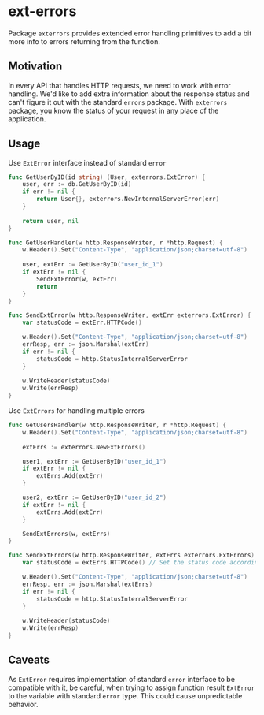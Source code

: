 # ext-errors
Package `exterrors` provides extended error handling primitives to add a bit more info to errors returning from the function.

## Motivation
In every API that handles HTTP requests, we need to work with error handling.
We'd like to add extra information about the response status and can't figure it out with the standard `errors` package.
With `exterrors` package, you know the status of your request in any place of the application.

## Usage
Use `ExtError` interface instead of standard `error`

```go
func GetUserByID(id string) (User, exterrors.ExtError) {
    user, err := db.GetUserByID(id)
    if err != nil {
        return User{}, exterrors.NewInternalServerError(err)
    }
    
    return user, nil
}

func GetUserHandler(w http.ResponseWriter, r *http.Request) {
    w.Header().Set("Content-Type", "application/json;charset=utf-8")    
    
    user, extErr := GetUserByID("user_id_1")
    if extErr != nil {
        SendExtError(w, extErr)
        return
    }
}

func SendExtError(w http.ResponseWriter, extErr exterrors.ExtError) {
    var statusCode = extErr.HTTPCode()

    w.Header().Set("Content-Type", "application/json;charset=utf-8")
    errResp, err := json.Marshal(extErr)
    if err != nil {
        statusCode = http.StatusInternalServerError
    }
    
    w.WriteHeader(statusCode)
    w.Write(errResp)
}
```

Use `ExtErrors` for handling multiple errors
```go
func GetUsersHandler(w http.ResponseWriter, r *http.Request) {
    w.Header().Set("Content-Type", "application/json;charset=utf-8")    
    
    extErrs := exterrors.NewExtErrors()

    user1, extErr := GetUserByID("user_id_1")
    if extErr != nil {
        extErrs.Add(extErr)
    }

    user2, extErr := GetUserByID("user_id_2")
    if extErr != nil {
        extErrs.Add(extErr)
    }

    SendExtErrors(w, extErrs)
}

func SendExtErrors(w http.ResponseWriter, extErrs exterrors.ExtErrors) {
    var statusCode = extErrs.HTTPCode() // Set the status code according to error type

    w.Header().Set("Content-Type", "application/json;charset=utf-8")
    errResp, err := json.Marshal(extErrs)
    if err != nil {
        statusCode = http.StatusInternalServerError
    }
    
    w.WriteHeader(statusCode)
    w.Write(errResp)
}
```

## Caveats
As `ExtError` requires implementation of standard `error` interface to be compatible with it, be careful, when trying to assign function result `ExtError` to the variable with standard `error` type.
This could cause unpredictable behavior.

